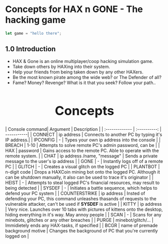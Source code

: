 # Concepts for HAX n GONE - The hacking game

```javascript
let game = "hello there";
```

## 1.0 **Introduction**
- HAX & Gone is an online multiplayer/coop hacking simulation game. 
- Take down others by HAXing into their system.
- Help your friends from being taken down by any other HAXers.
- Be the most known pirate among the wide web? or The Defender of all?
- Fame? Money? Revenge? What is it that you seek? Follow your path..

**<h1 style="text-align:center; font-size:40px;">Concepts</h1>**
| Console command| Argument  | Description     |
| :------------- | :----------: | -----------|
|  CONNECT | ip address | Connects to another PC by typing it's IP address.|
| IPCONFIG   | - | Types your own ip address into the console |
| BREACH | 1-10 | Attempts to solve remote PC's admin password, can be |
| HAX   | password | Gains access to the remote PC. Able to operate with the remote system. |
| CHAT  | ip address /name, "message" | Sends a private message to the user's ip address |
| GONE  | - | Instantly logs off of a remote PC |
| GLITCH | - | Creates a visual glitch on the logged PC |
| PLANTBOT | n-digit code | Drops a HAXCoin mining bot onto the logged PC. Although it can be shutdown manually, it also can be used to trace it's originator |
| HEIST | - | Attempts to steal logged PC's financial resources, may result to being detected |
| SYSDEF | - | Initiates a battle sequence, which helps to defend your PC system |
| COUNTERSTRIKE | ip address | Insted of defending your PC, this command unleashes thasands of requests to the vulnerable attacker, can't be used if **SYSDEF** is active |
| KITTY | ip address | Very nice. Launches over 10 tabs with pictures of kittens onto the desktop, hiding everything in it's way. May annoy people |
| SCAN | - | Scans for any minebots, glitches or any other breaches |
| PURGE | minebot/glitch/... | Immidietely ends any HAX-tasks, if specified |
| BCGR | name of premade background motive | Changes the background of PC that you're currently logged on |